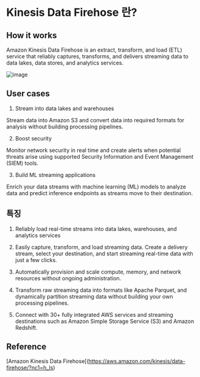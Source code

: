 # Kinesis Data Firehose 란?

## How it works 

Amazon Kinesis Data Firehose is an extract, transform, and load (ETL) service that reliably captures, transforms, and delivers streaming data to data lakes, data stores, and analytics services.

![image](https://user-images.githubusercontent.com/52392004/164175010-b8aa82e4-6fbc-42a2-992b-a18348456a3b.png)


## User cases

1) Stream into data lakes and warehouses

Stream data into Amazon S3 and convert data into required formats for analysis without building processing pipelines.

2) Boost security

Monitor network security in real time and create alerts when potential threats arise using supported Security Information and Event Management (SIEM) tools.

3) Build ML streaming applications

Enrich your data streams with machine learning (ML) models to analyze data and predict inference endpoints as streams move to their destination.


## 특징

1) Reliably load real-time streams into data lakes, warehouses, and analytics services

2) Easily capture, transform, and load streaming data. Create a delivery stream, select your destination, and start streaming real-time data with just a few clicks.

3) Automatically provision and scale compute, memory, and network resources without ongoing administration.

4) Transform raw streaming data into formats like Apache Parquet, and dynamically partition streaming data without building your own processing pipelines.

5) Connect with 30+ fully integrated AWS services and streaming destinations such as Amazon Simple Storage Service (S3) and Amazon Redshift.


## Reference 

[Amazon Kinesis Data Firehose[(https://aws.amazon.com/kinesis/data-firehose/?nc1=h_ls)


